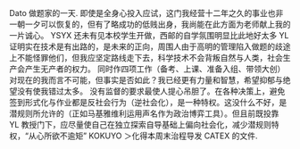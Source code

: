 Dato 做题家的一天. 即使是全身心投入应试，这门我经营十二年之久的事业也非一朝一夕可以恢复的，但有了略成功的低贱出身，我尚能在此方面为老师献上我的一片诚心。 YSYX 还未有见本校学生开做，西邮的自学氛围明显比此地好太多 YL 证明实在技术是有出路的，是未来的正向，周围人由于高明的管理陷入做题的歧途上不能怪罪他们，但我应坚定路线走下去，科学技术不会背叛自然与人类，社会生产会产生无产者的权力。 同时作四项工作（备考、上课、准备入组、带领大创）对现在的我而言不可能，但事实是否如此？我已经更有力量和智慧，希望抑郁与绝望没有使我错过太多。 没有监督的要求最使人提心吊胆了。在各种决策上，避免签到形式化与作业都是反社会行为（逆社会化），是一种特权。这没什么不好，是潜规则所允许的（正如马基雅维利运用声名作为政治博弈工具）。但且前既投靠 YL 教授门下，应尽量使自己在独立探索自导基础上偏向社会化，减少潜规则特权，“从心所欲不逾矩”
KOKUYO
＞化得本周末治程导发 CATEX 的文件.
